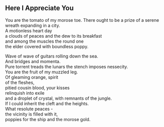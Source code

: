 Here I Appreciate You
---------------------
You are the tomato of my morose toe. There ought to be a prize of a serene wreath expanding in a city.  
A motionless heart day  
a clouds of peaces and the dew to its breakfast  
and among the muscles the round one  
the elder covered with boundless poppy.  
  
Wave of wave of guitars rolling down the sea.  
And bridges and momenta.  
Pure torrent treads the lunars the stench imposes nessecity.  
You are the fruit of my muzzled leg.  
Of gleaming orange, spirit  
of the fleshes,  
pitied cousin blood, your kisses  
relinquish into exile  
and a droplet of crystal, with remnants of the jungle.  
If I could inherit the cleft and the heights.  
What resolute peaces -  
the vicinity is filled with it,  
poppies for the ship and the morose gold.  
